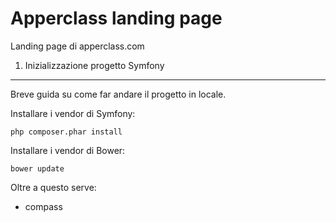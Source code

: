 Apperclass landing page
=======================

Landing page di apperclass.com


1) Inizializzazione progetto Symfony
------------------------------------

Breve guida su come far andare il progetto in locale.

Installare i vendor di Symfony:

    php composer.phar install

Installare i vendor di Bower:

    bower update

Oltre a questo serve:

- compass